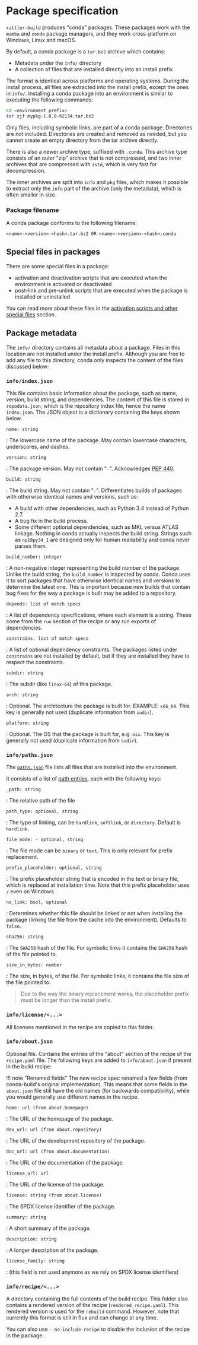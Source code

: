 # Package specification

`rattler-build` produces "conda" packages. These packages work with the `mamba`
and `conda` package managers, and they work cross-platform on Windows, Linux and
macOS.

By default, a conda package is a `tar.bz2` archive which contains:

* Metadata under the `info/` directory
* A collection of files that are installed directly into an install prefix

The format is identical across platforms and operating systems. During the
install process, all files are extracted into the install prefix, except the
ones in `info/`. Installing a conda package into an environment is similar to
executing the following commands:

```bash
cd <environment prefix>
tar xjf mypkg-1.0.0-h2134.tar.bz2
```

Only files, including symbolic links, are part of a conda package. Directories
are not included. Directories are created and removed as needed, but you cannot
create an empty directory from the tar archive directly.

There is also a newer archive type, suffixed with `.conda`. This archive type
consists of an outer "zip" archive that is not compressed, and two inner
archives that are compressed with `zstd`, which is very fast for decompression.

The inner archives are split into `info` and `pkg` files, which makes it
possible to extract only the `info` part of the archive (only the metadata),
which is often smaller in size.

### Package filename

A conda package conforms to the following filename:

```
<name>-<version>-<hash>.tar.bz2 OR <name>-<version>-<hash>.conda
```

## Special files in packages

There are some special files in a package:

- activation and deactivation scripts that are executed when the environment is
  activated or deactivated
- post-link and pre-unlink scripts that are executed when the package is
  installed or uninstalled

You can read more about these files in the [activation scripts and other special
files](./special_files.md) section.

## Package metadata

The `info/` directory contains all metadata about a package. Files in this
location are not installed under the install prefix. Although you are free to
add any file to this directory, conda only inspects the content of the files
discussed below:

### `info/index.json`

This file contains basic information about the package, such as name, version,
build string, and dependencies. The content of this file is stored in
`repodata.json`, which is the repository index file, hence the name
`index.json`. The JSON object is a dictionary containing the keys shown below.


`name: string`

: The lowercase name of the package. May contain lowercase characters,
underscores, and dashes.

`version: string`

: The package version. May not contain "`-`". Acknowledges [PEP
440](https://www.python.org/dev/peps/pep-0440/).


`build: string`

: The build string. May not contain "`-`". Differentiates builds of packages with
  otherwise identical names and versions, such as:

  * A build with other dependencies, such as Python 3.4 instead of Python 2.7.
  * A bug fix in the build process.
  * Some different optional dependencies, such as MKL versus ATLAS linkage.
    Nothing in conda actually inspects the build string. Strings such as
    `np18py34_1` are designed only for human readability and conda never parses
    them.

`build_number: integer`

: A non-negative integer representing the build number of the package. Unlike
  the build string, the `build_number` is inspected by conda. Conda uses it to
  sort packages that have otherwise identical names and versions to determine
  the latest one. This is important because new builds that contain bug fixes
  for the way a package is built may be added to a repository.

`depends: list of match specs`

: A list of dependency specifications, where each element is a string. These
come from the `run` section of the recipe or any run exports of dependencies.

`constrains: list of match specs`

: A list of optional dependency constraints. The packages listed under
`constrains` are not installed by default, but if they are installed they have
  to respect the constraints.

`subdir: string`

: The subdir (like `linux-64`) of this package.

`arch: string`

: Optional. The architecture the package is built for. EXAMPLE: `x86_64`. This
key is generally not used (duplicate information from `sudir`).

`platform: string`

: Optional. The OS that the package is built for, e.g. `osx`. This key is
generally not used (duplicate information from `sudir`).

### `info/paths.json`

The
[`paths.json`](https://docs.rs/rattler_conda_types/latest/rattler_conda_types/package/struct.PathsJson.html)
file lists all files that are installed into the environment.

It consists of a list of [path
entries](https://docs.rs/rattler_conda_types/latest/rattler_conda_types/package/struct.PathsEntry.html),
each with the following keys:

`_path: string`

: The relative path of the file

`path_type: optional, string`

: The type of linking, can be `hardlink`, `softlink`, or `directory`. Default is
  `hardlink`.

`file_mode: - optional, string`

: The file mode can be `binary` or `text`. This is only relevant for prefix
  replacement.

`prefix_placeholder: optional, string`

: The prefix placeholder string that is encoded in the text or binary file, which
  is replaced at installation time. Note that this prefix placeholder uses
  `/` even on Windows.

`no_link: bool, optional`

: Determines whether this file should be linked or not when installing the package
  (linking the file from the cache into the environment). Defaults to `false`.

`sha256: string`

: The `SHA256` hash of the file. For symbolic links it contains the `SHA256` hash of
  the file pointed to.

`size_in_bytes: number`

: The size, in bytes, of the file. For symbolic links, it contains the file size
  of the file pointed to.

> Due to the way the binary replacement works, the placeholder prefix must be
> longer than the install prefix.

### `info/license/<...>`

All licenses mentioned in the recipe are copied to this folder.

### `info/about.json`

Optional file. Contains the entries of the "about" section of the recipe of the
`recipe.yaml` file. The following keys are added to `info/about.json` if present
in the build recipe:

!!! note "Renamed fields"
    The new recipe spec renamed a few fields (from conda-build's original
    implementation). This means that some fields in the `about.json` file still
    have the old names (for backwards compatibility), while you would generally
    use different names in the recipe.

`home: url (from about.homepage)`

: The URL of the homepage of the package.

`dev_url: url (from about.repository)`

: The URL of the development repository of the package.

`doc_url: url (from about.documentation)`

: The URL of the documentation of the package.

`license_url: url`

: The URL of the license of the package.

`license: string (from about.license)`

: The SPDX license identifier of the package.

`summary: string`

: A short summary of the package.

`description: string`

: A longer description of the package.

`license_family: string`

: (this field is not used anymore as we rely on SPDX license identifiers)


### `info/recipe/<...>`

A directory containing the full contents of the build recipe. This folder also
contains a rendered version of the recipe (`rendered_recipe.yaml`). This
rendered version is used for the `rebuild` command. However, note that currently
this format is still in flux and can change at any time.

You can also use `--no-include-recipe` to disable the inclusion of the recipe in
the package.
